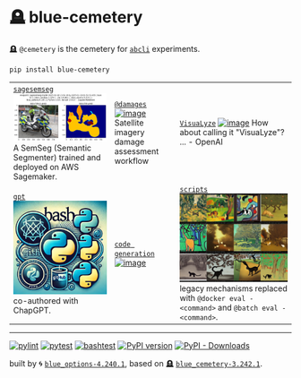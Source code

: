 # 🪦 blue-cemetery

🪦 `@cemetery` is the cemetery for [`abcli`](https://github.com/kamangir/awesome-bash-cli) experiments.

```bash
pip install blue-cemetery
```

|   |   |   |
| --- | --- | --- |
| [`sagesemseg`](./blue_cemetery/cemetery/sagesemseg) [![image](https://github.com/kamangir/assets/blob/main/blue-sandbox/sagesemseg-predict.png?raw=true)](./blue_cemetery/cemetery/sagesemseg) A SemSeg (Semantic Segmenter) trained and deployed on AWS Sagemaker. | [`@damages`](./blue_cemetery/cemetery/microsoft_building_damage_assessment) [![image](https://github.com/kamangir/assets/raw/main/blue-sandbox/Maui-Hawaii-fires-Aug-23-ingest-2025-01-10-qqJqhm.png?raw=true)](./blue_cemetery/cemetery/microsoft_building_damage_assessment) Satellite imagery damage assessment workflow | [`VisuaLyze`](./blue_cemetery/cemetery/VisuaLyze) [![image](https://github.com/kamangir/openai-commands/assets/1007567/7c0ed5f7-6941-451c-a17e-504c6adab23f)](./blue_cemetery/cemetery/VisuaLyze) How about calling it "VisuaLyze"? ... - OpenAI |
| [`gpt`](./blue_cemetery/cemetery/gpt) [![image](https://github.com/kamangir/assets/raw/main/blue-plugin/marquee.png?raw=true)](./blue_cemetery/cemetery/gpt) co-authored with ChapGPT. | [`code generation`](./blue_cemetery/cemetery/code_generation) [![image](https://github.com/kamangir/openai-commands/blob/main/assets/completion_i2i_function.png?raw=true)](./blue_cemetery/cemetery/code_generation)  | [`scripts`](./scripts) [![image](https://github.com/kamangir/assets/blob/main/nbs/3x4.jpg?raw=true)](./scripts) legacy mechanisms replaced with `@docker eval - <command>` and `@batch eval - <command>`. |

---


[![pylint](https://github.com/kamangir/blue-cemetery/actions/workflows/pylint.yml/badge.svg)](https://github.com/kamangir/blue-cemetery/actions/workflows/pylint.yml) [![pytest](https://github.com/kamangir/blue-cemetery/actions/workflows/pytest.yml/badge.svg)](https://github.com/kamangir/blue-cemetery/actions/workflows/pytest.yml) [![bashtest](https://github.com/kamangir/blue-cemetery/actions/workflows/bashtest.yml/badge.svg)](https://github.com/kamangir/blue-cemetery/actions/workflows/bashtest.yml) [![PyPI version](https://img.shields.io/pypi/v/blue-cemetery.svg)](https://pypi.org/project/blue-cemetery/) [![PyPI - Downloads](https://img.shields.io/pypi/dd/blue-cemetery)](https://pypistats.org/packages/blue-cemetery)

built by 🌀 [`blue_options-4.240.1`](https://github.com/kamangir/awesome-bash-cli), based on 🪦 [`blue_cemetery-3.242.1`](https://github.com/kamangir/blue-cemetery).

